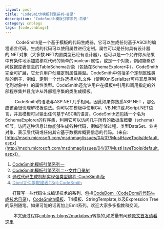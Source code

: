 ```yaml
---
layout: post
title: "CodeSmith模板引擎系列-目录"
description: "CodeSmith模板引擎系列-目录"
category: cnblogs
tags: [code,cnblogs]
---
```

&nbsp;&nbsp;&nbsp;&nbsp;&nbsp;&nbsp;&nbsp;&nbsp; CodeSmith是一个基于模板的代码生成器，它可以生成任何基于ASCII的编程语言代码。生成的代码可以使用属性进行定制。属性可以是任何具有设计器的.NET对象（大多数.NET内置类型已经有设计器），也可以是一个允许你从结果中有条件地添加或移除代码的简单的boolean 属性，或是一个对象，例如能够访问数据库表信息的TableSchema对象（包括在SchemaExplorer中）。CodeSmith完全可扩展，它允许用户创建定制属性类型。CodeSmith中包括多个定制属性类型的例子，例如，定制一个允许选择XML文件（使用XmlSerializer可将其反序列化到对象中）的属性类型。CodeSmith还允许用户在模板中引用和调用指定的外部程序集并且允许从外部程序集的类生成模板。

&nbsp;&nbsp;&nbsp;&nbsp;&nbsp;&nbsp;&nbsp; CodeSmith的语法与ASP.NET几乎相同。因此如果你熟悉ASP.NET ，那么应该会很快理解模板语法。你可以在模板中使用C#、VB.NET或JScript.NET语言，并且模板可以输出任何基于ASCII的语言。CodeSmith还包括一个名为SchemaExplorer的程序集，利用它可以访问几乎所有的数据库概要（schema）细节。访问这种信息让你能够生成各种代码，例如存储过程、类型DataSet、业务对象、表示层代码或任何其它基于数据库概要信息的代码。（来自:[http://msdn.microsoft.com/msdnmag/issues/04/07/MustHaveTools/default.aspx](http://msdn.microsoft.com/msdnmag/issues/04/07/MustHaveTools/default.aspx)）

1.  [CodeSmith模板引擎系列一](http://www.cnblogs.com/whitewolf/archive/2010/07/13/1776379.html)
2.  [CodeSmith模板引擎系列二--文件目录树](http://www.cnblogs.com/whitewolf/archive/2010/07/14/1777088.html)
3.  [通过代码生成机制实现强类型编程-CodeSimth版](http://www.cnblogs.com/whitewolf/archive/2010/09/25/CodeSimthNamedCMessage.html)
4.  [<font color="#6699cc">Dbml文件提取建表TSql-CodeSmith</font>](http://www.cnblogs.com/whitewolf/archive/2010/09/27/1836731.html)

&nbsp;&nbsp;&nbsp;&nbsp;&nbsp; 打算写一些代码生成编译技术的系列，包括[CodeDom（CodeDom的代码生成技术目录](http://www.cnblogs.com/whitewolf/archive/2010/07/09/1774279.html)），[CodeSmith模板](#)、T4模板、StringTemplate,以及Expression Tree的系列随笔。如果可能的话再加上Emit系列。欢迎大家多多指教和交流。

&nbsp;&nbsp;&nbsp;&nbsp;&nbsp;&nbsp;&nbsp;本文通过程序[cnblogs-blogs2markdown](https://github.com/greengerong/cnblogs-blogs2markdown "cnblogs-blogs2markdown")转换的,如质量有问题[原文首发请看这里](http://www.cnblogs.com/whitewolf/archive/2010/09/27/1836729.html "原文首发")